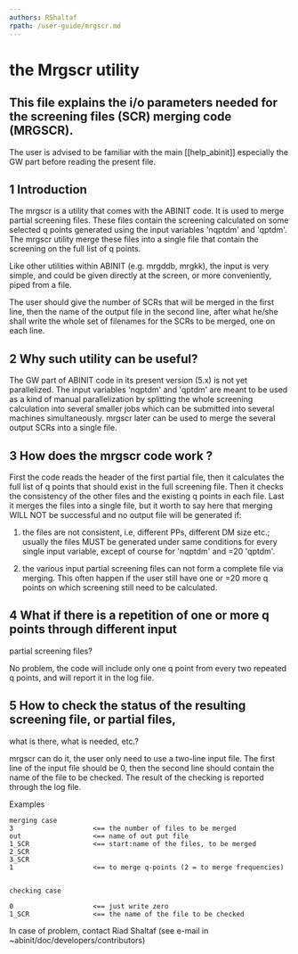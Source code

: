 ```yaml
---
authors: RShaltaf
rpath: /user-guide/mrgscr.md
---
```


# the Mrgscr utility  

## This file explains the i/o parameters needed for the screening files (SCR) merging code (MRGSCR).  

  
The user is advised to be familiar with the main [[help_abinit]] especially
the GW part before reading the present file.


## 1 Introduction

  
The mrgscr is a utility that comes with the ABINIT code. It is used to merge
partial screening files. These files contain the screening calculated on some
selected q points generated using the input variables 'nqptdm' and 'qptdm'.
The mrgscr utility merge these files into a single file that contain the
screening on the full list of q points.

Like other utilities within ABINIT (e.g. mrgddb, mrgkk), the input is very
simple, and could be given directly at the screen, or more conveniently, piped
from a file.

The user should give the number of SCRs that will be merged in the first line,
then the name of the output file in the second line, after what he/she shall
write the whole set of filenames for the SCRs to be merged, one on each line.



## 2 Why such utility can be useful?

  
The GW part of ABINIT code in its present version (5.x) is not yet
parallelized. The input variables 'nqptdm' and 'qptdm' are meant to be used as
a kind of manual parallelization by splitting the whole screening calculation
into several smaller jobs which can be submitted into several machines
simultaneously. mrgscr later can be used to merge the several output SCRs into
a single file.



## 3 How does the mrgscr code work ?

  
First the code reads the header of the first partial file, then it calculates
the full list of q points that should exist in the full screening file. Then
it checks the consistency of the other files and the existing q points in each
file. Last it merges the files into a single file, but it worth to say here
that merging WILL NOT be successful and no output file will be generated if:

1) the files are not consistent, i.e, different PPs, different DM size etc.;
usually the files MUST be generated under same conditions for every single
input variable, except of course for 'nqptdm' and =20 'qptdm'.

2) the various input partial screening files can not form a complete file via
merging. This often happen if the user still have one or =20 more q points on
which screening still need to be calculated.



## 4 What if there is a repetition of one or more q points through different input
partial screening files?

  
No problem, the code will include only one q point from every two repeated q
points, and will report it in the log file.



## 5 How to check the status of the resulting screening file, or partial files,
what is there, what is needed, etc.?

  
mrgscr can do it, the user only need to use a two-line input file. The first
line of the input file should be 0, then the second line should contain the
name of the file to be checked. The result of the checking is reported through
the log file.

Examples

    
    
    merging case
    3                    <== the number of files to be merged
    out                  <== name of out put file
    1_SCR                <== start:name of the files, to be merged
    2_SCR
    3_SCR
    1                    <== to merge q-points (2 = to merge frequencies) 
    
    
    checking case
    
    0                    <== just write zero
    1_SCR                <== the name of the file to be checked
    

In case of problem, contact Riad Shaltaf (see e-mail in
~abinit/doc/developers/contributors)



